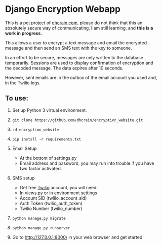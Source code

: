 # Django Encryption Webapp

This is a pet project of [dhcrain.com](https://dhcrain.com/), please do not think that this an absolutely secure way of communicating, I am still learning, and __this is a work in progress.__

This allows a user to encrypt a text message and email the encrypted message and then send an SMS text with the key to someone.

In an effort to be secure, messages are only written to the database temporarily. Sessions are used to display confirmation of encryption and the decoded message. The data expires after 10 seconds.  

However, sent emails are in the outbox of the email account you used and, in the Twilio logs.


## To use:
1. Set up Python 3 virtual environment.  
2. `git clone https://github.com/dhcrain/encryption_website.git`  
3. `cd encryption_website`  
4. `pip install -r requirements.txt`  
5. Email Setup
    * At the bottom of settings.py
    * Email address and password, you may run into trouble if you have two factor activated.
6. SMS setup
    * Get free [Twilio](https://www.twilio.com/try-twilio) account, you will need:
    * In views.py or in environment settings
    * Account SID (twilio_account_sid)
    * Auth Token (twilio_auth_token)
    * Twilio Number (twilio_number)

7. `python manage.py migrate`
8. `python manage.py runserver`  
9. Go to http://127.0.0.1:8000/ in your web browser and get started
